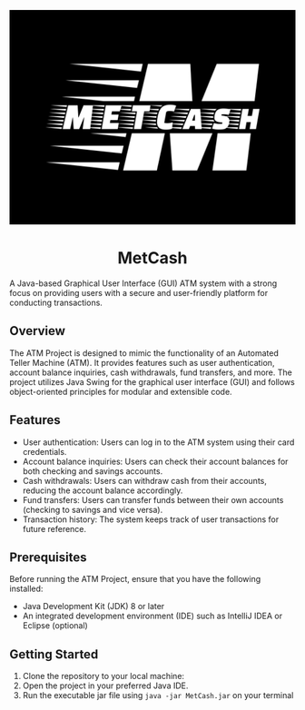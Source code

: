 ![demo](https://raw.githubusercontent.com/Tito-Osemobor/MetCash/main/assets/darkmetcash.png)
<h1 align="center">
  MetCash
</h1>

A Java-based Graphical User Interface (GUI) ATM system with a strong focus on providing users with a secure and user-friendly platform for conducting transactions.
## Overview

The ATM Project is designed to mimic the functionality of an Automated Teller Machine (ATM). It provides features such as user authentication, account balance inquiries, cash withdrawals, fund transfers, and more. The project utilizes Java Swing for the graphical user interface (GUI) and follows object-oriented principles for modular and extensible code.

## Features

- User authentication: Users can log in to the ATM system using their card credentials.
- Account balance inquiries: Users can check their account balances for both checking and savings accounts.
- Cash withdrawals: Users can withdraw cash from their accounts, reducing the account balance accordingly.
- Fund transfers: Users can transfer funds between their own accounts (checking to savings and vice versa).
- Transaction history: The system keeps track of user transactions for future reference.

## Prerequisites

Before running the ATM Project, ensure that you have the following installed:

- Java Development Kit (JDK) 8 or later
- An integrated development environment (IDE) such as IntelliJ IDEA or Eclipse (optional)

## Getting Started

1. Clone the repository to your local machine:
2. Open the project in your preferred Java IDE.
3. Run the executable jar file using `java -jar MetCash.jar` on your terminal
